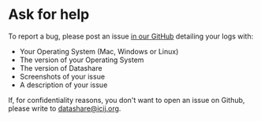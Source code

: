 # Ask for help

To report a bug, please post an issue [in our GitHub](https://github.com/ICIJ/datashare/issues) detailing your logs with:

* Your Operating System (Mac, Windows or Linux)
* The version of your Operating System
* The version of Datashare
* Screenshots of your issue
* A description of your issue

If, for confidentiality reasons, you don't want to open an issue on Github, please write to [datashare@icij.org](mailto:datashare@icij.org).
